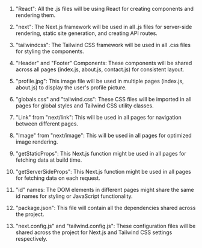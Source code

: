 1. "React": All the .js files will be using React for creating components and rendering them. 

2. "next": The Next.js framework will be used in all .js files for server-side rendering, static site generation, and creating API routes.

3. "tailwindcss": The Tailwind CSS framework will be used in all .css files for styling the components.

4. "Header" and "Footer" Components: These components will be shared across all pages (index.js, about.js, contact.js) for consistent layout.

5. "profile.jpg": This image file will be used in multiple pages (index.js, about.js) to display the user's profile picture.

6. "globals.css" and "tailwind.css": These CSS files will be imported in all pages for global styles and Tailwind CSS utility classes.

7. "Link" from "next/link": This will be used in all pages for navigation between different pages.

8. "Image" from "next/image": This will be used in all pages for optimized image rendering.

9. "getStaticProps": This Next.js function might be used in all pages for fetching data at build time.

10. "getServerSideProps": This Next.js function might be used in all pages for fetching data on each request.

11. "id" names: The DOM elements in different pages might share the same id names for styling or JavaScript functionality.

12. "package.json": This file will contain all the dependencies shared across the project.

13. "next.config.js" and "tailwind.config.js": These configuration files will be shared across the project for Next.js and Tailwind CSS settings respectively.